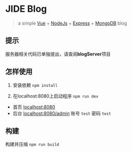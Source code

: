 # JIDE Blog

> a simple [Vue](http://vuejs.org/) + [NodeJs](https://nodejs.org/en/) + [Express](https://expressjs.com/) + [MongoDB](https://www.mongodb.com/) blog


## 提示

服务器相关代码已单独提出，请查阅**blogServer**项目

## 怎样使用

1. 安装依赖  `npm install`

2. 在localhost:8080上启动程序  `npm run dev`

- 首页  [localhost:8080](http://localhost:8080)
- 后台  [localhost:8080/admin](http://localhost:8080/admin)  账号 `test`  密码 `test`

## 构建

构建并压缩  `npm run build`